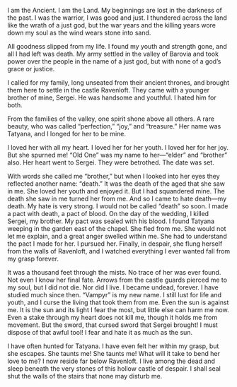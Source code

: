 I am the Ancient. I am the Land. My beginnings are lost in the darkness of the past. I was the warrior, I was good and just. I thundered across the land like the wrath of a just god, but the war years and the killing years wore down my soul as the wind wears stone into sand.

All goodness slipped from my life. I found my youth and strength gone, and all I had left was death. My army settled in the valley of Barovia and took power over the people in the name of a just god, but with none of a god’s grace or justice.

I called for my family, long unseated from their ancient thrones, and brought them here to settle in the castle Ravenloft. They came with a younger brother of mine, Sergei. He was handsome and youthful. I hated him for both.

From the families of the valley, one spirit shone above all others. A rare beauty, who was called “perfection,” “joy,” and “treasure.” Her name was Tatyana, and I longed for her to be mine.

I loved her with all my heart. I loved her for her youth. I loved her for her joy. But she spurned me! “Old One” was my name to her—“elder” and “brother” also. Her heart went to Sergei. They were betrothed. The date was set.

With words she called me “brother,” but when I looked into her eyes they reflected another name: “death.” It was the death of the aged that she saw in me. She loved her youth and enjoyed it. But I had squandered mine. The death she saw in me turned her from me. And so I came to hate death—my death. My hate is very strong. I would not be called “death” so soon. I made a pact with death, a pact of blood. On the day of the wedding, I killed Sergei, my brother. My pact was sealed with his blood.
I found Tatyana weeping in the garden east of the chapel. She fled from me. She would not let me explain, and a great anger swelled within me. She had to understand the pact I made for her. I pursued her. Finally, in despair, she flung herself from the walls of Ravenloft, and I watched everything I ever wanted fall from my grasp forever.

It was a thousand feet through the mists. No trace of her was ever found. Not even I know her final fate. Arrows from the castle guards pierced me to my soul, but I did not die. Nor did I live. I became undead, forever.
I have studied much since then. “Vampyr” is my new name. I still lust for life and youth, and I curse the living that took them from me. Even the sun is against me. It is the sun and its light I fear the most, but little else can harm me now. Even a stake through my heart does not kill me, though it holds me from movement. But the sword, that cursed sword that Sergei brought! I must dispose of that awful tool! I fear and hate it as much as the sun.

I have often hunted for Tatyana. I have even felt her within my grasp, but she escapes. She taunts me! She taunts me! What will it take to bend her love to me? I now reside far below Ravenloft. I live among the dead and sleep beneath the very stones of this hollow castle of despair. I shall seal shut the walls of the stairs that none may disturb me.